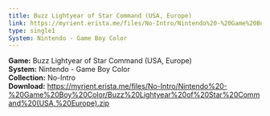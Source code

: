 ```yaml
---
title: Buzz Lightyear of Star Command (USA, Europe)
link: https://myrient.erista.me/files/No-Intro/Nintendo%20-%20Game%20Boy%20Color/Buzz%20Lightyear%20of%20Star%20Command%20(USA,%20Europe).zip
type: single1
System: Nintendo - Game Boy Color
---
```

<b>Game:</b> Buzz Lightyear of Star Command (USA, Europe)<br>
<b>System:</b> Nintendo - Game Boy Color<br>
<b>Collection:</b> No-Intro<br>
<b>Download:</b> https://myrient.erista.me/files/No-Intro/Nintendo%20-%20Game%20Boy%20Color/Buzz%20Lightyear%20of%20Star%20Command%20(USA,%20Europe).zip